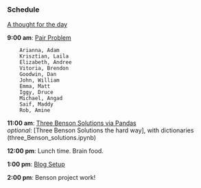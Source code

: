 ### Schedule

[A thought for the day](https://twitter.com/hadleywickham/status/565516733516349441)

**9:00 am**: [Pair Problem](pair_guessnum.md)

		Arianna, Adam
		Krisztian, Laila
		Elizabeth, Andree
		Vitoria, Brendon
		Goodwin, Dan
		John, William
		Emma, Matt
		Iggy, Druce
		Michael, Angad
		Saif, Maddy
		Rob, Amine

**11:00 am**: [Three Benson Solutions via Pandas](three_Benson_solutions_pandas.ipynb)   
  *optional*: [Three Benson Solutions the hard way], with dictionaries (three_Benson_solutions.ipynb) 
 
**12:00 pm**: Lunch time. Brain food.

**1:00 pm**: [Blog Setup](fork_clone_blog_markdown)

**2:00 pm**: Benson project work!


